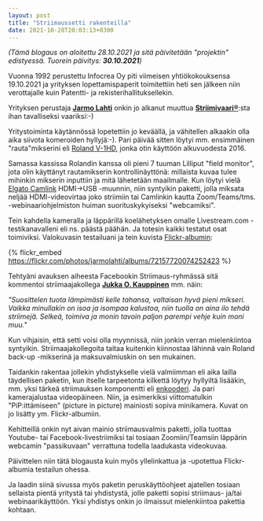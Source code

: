 ```yaml
---
layout: post
title: "Striimaussetti rakenteilla"
date: 2021-10-28T20:03:13+0300
---
```

*(Tämä blogaus on aloitettu 28.10.2021 ja sitä päivitetään "projektin" edistyessä. Tuorein päivitys: **30.10.2021**)*

Vuonna 1992 perustettu Infocrea Oy piti viimeisen yhtiökokouksensa 19.10.2021 ja yrityksen lopettamispaperit toimitettiin heti sen jälkeen niin verottajalle kuin Patentti- ja rekisterihallituksellekin.

Yrityksen perustaja [**Jarmo Lahti**](https://www.infocrea.fi/cv/) onkin jo alkanut muuttua [**Striimivaari®**](https://www.infocrea.fi/blogi/2018/11/striimivaari-on-rekisteroity-tavaramerkki/):sta ihan tavalliseksi vaariksi:-)

Yritystoiminta käytännössä lopetettiin jo keväällä, ja vähitellen alkaakin olla aika siivota komeroiden hyllyjä:-). Pari päivää sitten löytyi mm. ensimmäinen "rauta"mikserini eli [Roland V-1HD](https://proav.roland.com/global/products/v-1hd/), jonka otin käyttöön alkuvuodesta 2016.<!--more-->

Samassa kassissa Rolandin kanssa oli pieni 7 tuuman Lilliput "field monitor", jota olin käyttänyt rautamikserin kontrollinäyttönä: millaista kuvaa tulee mihinkin mikserin inputtiin ja mitä lähetetään maailmalle. Kun löytyi vielä [Elgato Camlink](https://www.elgato.com/en/cam-link-4k) HDMI->USB -muunnin, niin syntyikin paketti, jolla miksata neljää HDMI-videovirtaa joko striimiin tai Camlinkin kautta Zoom/Teams/tms. -webinaariohjelmiston huiman suorituskykyiseksi "webcamiksi".

Tein kahdella kameralla ja läppärillä koelähetyksen omalle Livestream.com -testikanavalleni eli ns. päästä päähän. Ja totesin kaikki testatut osat toimiviksi. Valokuvasin testailuani ja tein kuvista [Flickr-albumin](https://flickr.com/photos/jarmolahti/albums/72157720074252423):

{% flickr_embed https://flickr.com/photos/jarmolahti/albums/72157720074252423  %}

Tehtyäni avauksen aiheesta Facebookin Striimaus-ryhmässä sitä kommentoi striimaajakollega [**Jukka O. Kauppinen**](https://www.linkedin.com/in/jukka-o-kauppinen-76b53/) mm. näin:

*"Suosittelen tuota lämpimästi kelle tahansa, valtaisan hyvä pieni mikseri. Vaikka minullakin on isoa ja isompaa kalustoa, niin tuolla on aina ilo tehdä striimejä. Selkeä, toimiva ja monin tavoin paljon parempi vehje kuin moni muu."*

Kun vihjaisin, että setti voisi olla myynnissä, niin jonkin verran mielenkiintoa syntyikin. Striimaajakollegoita taitaa kuitenkin kiinnostaa lähinnä vain Roland back-up -mikserinä ja maksuvalmiuskin on sen mukainen.

Taidankin rakentaa jollekin yhdistykselle vielä valmiimman eli aika lailla täydellisen paketin, kun itselle tarpeetonta kilkettä löytyy hyllyiltä lisääkin, mm. yksi tärkeä striimauksen komponentti eli [enkooderi](https://teradek.com/products/vidiu-pro?variant=29318722957#vidiu-pro). Ja pari kamerajalustaa videopäineen. Niin, ja esimerkiksi viittomatulkin "PiP:ittämiseen" (picture in picture) mainiosti sopiva minikamera. Kuvat on jo lisätty ym. Flickr-albumiin. 

Kehitteillä onkin nyt aivan mainio striimausvalmis paketti, jolla tuottaa Youtube- tai Facebook-livestriimiksi tai tosiaan Zoomiin/Teamsiin läppärin webcamin "passikuvaan" verrattuna todella laadukasta videokuvaa.

Päivittelen niin tätä blogausta kuin myös yllelinkattua ja -upotettua Flickr-albumia testailun ohessa. 

Ja laadin siinä sivussa myös paketin peruskäyttöohjeet ajatellen tosiaan sellaista pientä yritystä tai yhdistystä, jolle paketti sopisi striimaus- ja/tai webinaarikäyttöön. Yksi yhdistys onkin jo ilmaissut mielenkiintoa pakettia kohtaan.